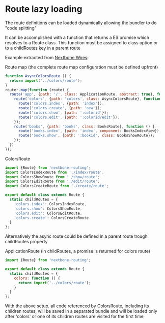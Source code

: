 # Route lazy loading

The route definitions can be loaded dynamically allowing the bundler to do "code splitting"

It can be accomplished with a function that returns a ES promise which resolves to a Route class.
This function must be assigned to class option or to a childRoutes key in a parent route

Example extracted from [Nextbone Wires](https://github.com/blikblum/nextbone-wires):

Route map (the complete route map configuration must be defined upfront)
```javascript
function AsyncColorsRoute () {
  return import('../colors/route');
}
router.map(function (route) {
  route('app', {path: '/', class: ApplicationRoute, abstract: true}, function () {   
    route('colors', {path: 'colors', class: AsyncColorsRoute}, function () {
      route('colors.index', {path: 'index'});
      route('colors.create', {path: 'new'});
      route('colors.show', {path: ':colorid'});
      route('colors.edit', {path: ':colorid/edit'});
    });
    route('books', {path: 'books', class: BooksRoute}, function () {
      route('books.index', {path: 'index', component: BooksIndexView});
      route('books.show', {path: ':bookid', class: BooksShowRoute});
    });
  })
});
``` 

ColorsRoute
```javascript
import {Route} from 'nextbone-routing';
import ColorsIndexRoute from './index/route';
import ColorsShowRoute from './show/route';
import ColorsEditRoute from './edit/route';
import ColorsCreateRoute from './create/route';

export default class extends Route {
  static childRoutes = {
    'colors.index': ColorsIndexRoute,
    'colors.show': ColorsShowRoute,
    'colors.edit': ColorsEditRoute,
    'colors.create': ColorsCreateRoute
  }
};
```

Alternatively the async route could be defined in a parent route trough childRoutes property

ApplicationRoute (in childRoutes, a promise is returned for colors route)
```javascript
import {Route} from 'nextbone-routing';

export default class extends Route {
  static childRoutes = {
    colors: function () {
      return import('../colors/route');
    }
  }
};
```
  
With the above setup, all code referenced by ColorsRoute, including its children routes, will be 
saved in a separated bundle and will be loaded only after 'colors' or one of its children routes are
visited for the first time